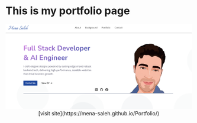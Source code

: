 # This is my portfolio page

<div align="center">
    <img src="Screenshots/1.png" alt="Portfolio Screenshot">
</div>

<div align="center">
    [visit site](https://mena-saleh.github.io/Portfolio/)
</div>